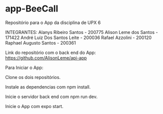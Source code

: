 # app-BeeCall

Repositório para o App da disciplina de UPX 6

  INTEGRANTES:
Alanys Ribeiro Santos - 200775
Alison Leme dos Santos - 171422
André Luiz Dos Santos Leite - 200036
Rafael Azzolini - 200120
Raphael Augusto Santos - 200361

Link do repositório com o back end do App: https://github.com/AlisonLeme/api-app

Para Iniciar o App:

Clone os dois repositórios.

Instale as dependencias com npm install.

Inicie o servidor back end com npm run dev.

Inicie o App com expo start.
